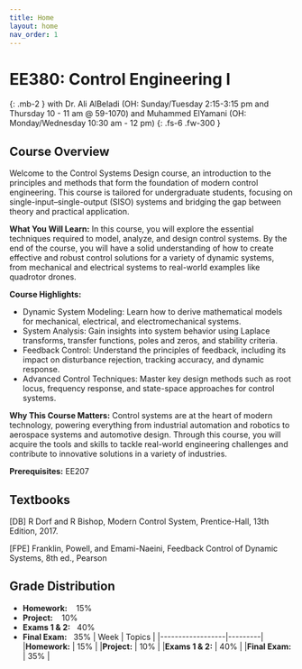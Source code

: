 ```yaml
---
title: Home
layout: home
nav_order: 1
---
```


# EE380: Control Engineering I
{: .mb-2 }
with Dr. Ali AlBeladi (OH: Sunday/Tuesday 2:15-3:15 pm and Thursday 10 - 11 am @ 59-1070)
and Muhammed ElYamani (OH: Monday/Wednesday 10:30 am - 12 pm)
{: .fs-6 .fw-300 }

## Course Overview
Welcome to the Control Systems Design course, an introduction to the principles and methods that form the foundation of modern control engineering. This course is tailored for undergraduate students, focusing on single-input–single-output (SISO) systems and bridging the gap between theory and practical application.

**What You Will Learn:** 
In this course, you will explore the essential techniques required to model, analyze, and design control systems. By the end of the course, you will have a solid understanding of how to create effective and robust control solutions for a variety of dynamic systems, from mechanical and electrical systems to real-world examples like quadrotor drones.

**Course Highlights:** 
* Dynamic System Modeling: Learn how to derive mathematical models for mechanical, electrical, and electromechanical systems.
* System Analysis: Gain insights into system behavior using Laplace transforms, transfer functions, poles and zeros, and stability criteria.
* Feedback Control: Understand the principles of feedback, including its impact on disturbance rejection, tracking accuracy, and dynamic response.
* Advanced Control Techniques: Master key design methods such as root locus, frequency response, and state-space approaches for control systems.

**Why This Course Matters:** 
Control systems are at the heart of modern technology, powering everything from industrial automation and robotics to aerospace systems and automotive design. Through this course, you will acquire the tools and skills to tackle real-world engineering challenges and contribute to innovative solutions in a variety of industries.

**Prerequisites:** EE207

## Textbooks ##
[DB] R Dorf and R Bishop, Modern Control System, Prentice-Hall, 13th Edition, 2017.

[FPE] Franklin, Powell, and Emami-Naeini, Feedback Control of Dynamic Systems, 8th ed., Pearson


## Grade Distribution
* **Homework:**     &nbsp;&nbsp; 15%
* **Project:**      &nbsp;&nbsp; 10%
* **Exams 1 & 2:**  &nbsp; 40%
* **Final Exam:**   &nbsp; 35%
| Week             | Topics  |
|------------------|---------|
|**Homework:**     | 15% |
|**Project:**      | 10% |
|**Exams 1 & 2:**  | 40% |
|**Final Exam:**   | 35% |
